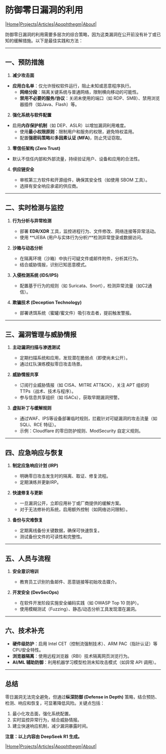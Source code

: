 # 防御零日漏洞的利用

|[Home](/README.md)|[Projects](/projects.md)|[Articles](/articles.md)|[Apophthegm](/apophthegm.md)|[About](/about.md)|

防御零日漏洞的利用需要多层次的综合策略，因为这类漏洞在公开前没有补丁或已知的缓解措施。以下是最佳实践和方法：

---

## **一、预防措施**

1. **减少攻击面**  

- **应用白名单**：仅允许授权软件运行，阻止未知或恶意程序执行。  
   - **网络分段**：隔离关键系统与普通网络，限制横向移动的可能性。  
   - **禁用不必要的服务/协议**：关闭未使用的端口（如 RDP、SMB）、禁用浏览器插件（如Java、Flash）等。

2. **强化系统与软件配置**  

- 启用**内存保护机制**（如 DEP、ASLR）以增加漏洞利用难度。  
   - 使用**最小权限原则**：限制用户和服务的权限，避免特权滥用。  
   - 配置**强密码策略**和**多因素认证 (MFA)**，防止凭证窃取。

3. **零信任架构 (Zero Trust)**  

- 默认不信任内部和外部流量，持续验证用户、设备和应用的合法性。

4. **供应链安全**  

   - 审核第三方软件和开源组件，确保其安全性（如使用 SBOM 工具）。  
   - 选择有安全响应承诺的供应商。

---

## **二、实时检测与监控**

1. **行为分析与异常检测**  

   - 部署 **EDR/XDR** 工具，监控进程行为、文件修改、网络连接等异常活动。  
   - 使用 **UEBA (用户与实体行为分析)**检测异常登录或数据访问。

2. **沙箱与动态分析**  

   - 在隔离环境（沙箱）中执行可疑文件或邮件附件，分析其行为。  
   - 结合威胁情报，识别已知恶意模式。

3. **入侵检测系统 (IDS/IPS)**  

   - 配置基于行为的规则（如 Suricata、Snort），检测异常流量（如C2通信）。

4. **欺骗技术 (Deception Technology)**  

   - 部署诱饵系统（蜜罐/蜜文件）吸引攻击者，提前触发警报。

---

## **三、漏洞管理与威胁情报**

1. **主动漏洞扫描与渗透测试**  

   - 定期扫描系统和应用，发现潜在脆弱点（即使尚未公开）。  
   - 通过红队演练模拟零日攻击场景。

2. **威胁情报共享**  

   - 订阅行业威胁情报（如 CISA、MITRE ATT&CK），关注 APT 组织的 TTPs（战术、技术与程序）。  
   - 参与信息共享组织（如 ISACs），获取早期漏洞预警。

3. **虚拟补丁与缓解规则**  

   - 通过WAF、IPS等设备部署临时规则，拦截针对可疑漏洞的攻击流量（如 SQLi、RCE 特征）。  
   - 示例：Cloudflare 的零日防护规则、ModSecurity 自定义规则。

---

## **四、应急响应与恢复**

1. **制定应急响应计划 (IRP)**  

   - 明确零日攻击发生时的隔离、取证、修复流程。  
   - 定期演练并更新IRP。

2. **快速修复与更新**  

   - 一旦漏洞公开，立即应用补丁或厂商提供的缓解方案。  
   - 对于无法修补的系统，启用额外控制（如网络访问限制）。

3. **备份与灾难恢复**  

   - 定期离线备份关键数据，确保可快速恢复。  
   - 测试备份文件的可读性和完整性。

---

## **五、人员与流程**

1. **安全意识培训**  

   - 教育员工识别钓鱼邮件、恶意链接等初始攻击媒介。

2. **开发安全 (DevSecOps)**  

   - 在软件开发阶段实施安全编码实践（如 OWASP Top 10 防护）。  
   - 使用模糊测试（Fuzzing）、静态/动态分析工具发现潜在漏洞。

---

## **六、技术补充**

- **硬件级防护**：启用 Intel CET（控制流强制技术）、ARM PAC（指针认证）等CPU安全特性。  
- **浏览器隔离**：使用远程浏览器（RBI）技术隔离网页浏览行为。  
- **AI/ML 辅助防御**：利用机器学习模型检测未知攻击模式（如异常 API 调用）。

---

## **总结**

零日漏洞无法完全避免，但通过**纵深防御 (Defense in Depth)** 策略，结合预防、检测、响应和恢复，可显著降低风险。关键点包括：  

1. 最小化攻击面，强化系统配置。  
2. 实时监控异常行为，结合威胁情报。  
3. 建立快速响应机制，减少漏洞暴露时间。

**注意：以上内容由 DeepSeek R1 生成。**

|[Home](/README.md)|[Projects](/projects.md)|[Articles](/articles.md)|[Apophthegm](/apophthegm.md)|[About](/about.md)|
